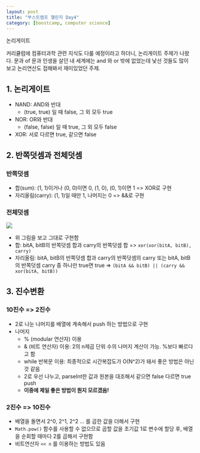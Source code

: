 ```yaml
---
layout: post
title: "부스트캠프 챌린지 Day4"
category: [boostcamp, computer science]
---
```


논리게이트

커리큘럼에 컴퓨터과학 관련 지식도 다룰 예정이라고 하더니, 논리게이트 주제가 나왔다. 문과 of 문과 인생을 살던 내 세계에는 and 와 or 밖에 없었는데 낯선 것들도 많이 보고 논리연산도 접해봐서 재미있었던 주제.

## **1. 논리게이트**

- NAND: AND와 반대
  - (true, true) 일 때 false, 그 외 모두 true
- NOR: OR와 반대
  - (false, false) 일 때 true, 그 외 모두 false
- XOR: 서로 다르면 true, 같으면 false

## **2. 반쪽덧셈과 전체덧셈**

### **반쪽덧셈**

- 합(sum): (1, 1)이거나 (0, 0)이면 0, (1, 0), (0, 1)이면 1 => XOR로 구현
- 자리올림(carry): (1, 1)일 때만 1, 나머지는 0 => &&로 구현

### **전체덧셈**

![](https://camo.githubusercontent.com/7b592d21090888ccd5edba0413f6a3c649978969/687474703a2f2f7075626c69632e636f646573717561642e6b722f6a6b2f637332332f73746570312d66756c6c61646465722e706e67)

- 위 그림을 보고 그대로 구현함
- 합: bitA, bitB의 반쪽덧셈 합과 carry의 반쪽덧셈 합 => `xor(xor(bitA, bitB), carry)`
- 자리올림: bitA, bitB의 반쪽덧셈 합과 carry의 반쪽덧셈의 carry 또는 bitA, bitB의 반쪽덧셈 carry 중 하나만 true면 true => `(bitA && bitB) || (carry && xor(bitA, bitB))`

## **3. 진수변환**

### **10진수 => 2진수**

- 2로 나눈 나머지를 배열에 계속해서 push 하는 방법으로 구현
- 나머지
  - % (modular 연산자) 이용
  - & (비트 연산자) 이용: 2의 n제곱 단위 수의 나머지 계산이 가능. %보다 빠르다고 함
  - while 반복문 이용: 최종적으로 시간복잡도가 O(N^2)가 돼서 좋은 방법은 아닌 것 같음
  - 2로 우선 나누고, parseInt한 값과 원본을 대조해서 같으면 false 다르면 true push
  - **이중에 제일 좋은 방법이 뭔지 모르겠음!**

### **2진수 => 10진수**

- 배열을 돌면서 2^0, 2^1, 2^2 ... 를 곱한 값을 더해서 구현
- `Math.pow()` 함수를 사용할 수 없으므로 곱할 값을 초기값 1로 변수에 할당 후, 배열을 순회할 때마다 2를 곱해서 구현함
- 비트연산자 `<< n` 를 이용하는 방법도 있음
